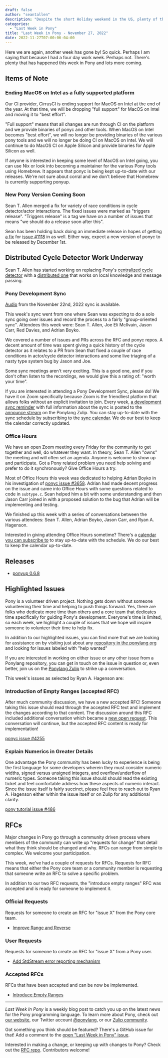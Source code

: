```yaml
---
draft: false
author: "seantallen"
description: "Despite the short Holiday weekend in the US, plenty of things happen in the land of Pony."
categories:
  - "Last Week in Pony"
title: "Last Week in Pony - November 27, 2022"
date: 2022-11-27T07:00:06-04:00
---
```


Here we are again, another week has gone by! So quick. Perhaps I am saying that because I had a four day work week. Perhaps not. There's plenty that has happened this week in Pony and lots more coming.

<!-- more -->

## Items of Note

### Ending MacOS on Intel as a fully supported platform

Our CI provider, CirrusCI is ending support for MacOS on Intel at the end of the year. At that time, we will be dropping "full support" for MacOS on Intel and moving it to "best effort".

"Full support" means that all changes are run through CI on the platform and we provide binaries of ponyc and other tools. When MacOS on Intel becomes "best effort", we will no longer be providing binaries of the various pony tools and we will no longer be doing CI on MacOS on Intel. We will continue to do MacOS CI on Apple Silicon and provide binaries for Apple Silicon as well.

If anyone is interested in keeping some level of MacOS on Intel going, you can use Nix or look into becoming a maintainer for the various Pony tools using Homebrew. It appears that ponyc is being kept up-to-date with our releases. We're not sure about corral and we don't believe that Homebrew is currently supporting ponyup.

### New Pony Version Coming Soon

Sean T. Allen merged a fix for variety of race conditions in cycle detector/actor interactions. The fixed issues were marked as "triggers release". "Triggers release" is a tag we have on a number of issues that means "we should do a release soon after this".

Sean has been holding back doing an immediate release in hopes of getting [a fix](https://github.com/ponylang/ponyc/pull/4256) for [issue #1118](https://github.com/ponylang/ponyc/issues/1118) in as well. Either way, expect a new version of ponyc to be released by December 1st.

## Distributed Cycle Detector Work Underway

Sean T. Allen has started working on replacing Pony's [centralized cycle detector](https://github.com/ponylang/ponyc/blob/main/src/libponyrt/gc/cycle.c) with a [distributed one](https://ponylang.zulipchat.com/#narrow/stream/190365-runtime/topic/new.20.22cycle.20detector.22) that works on local knowledge and message passing.

### Pony Development Sync

[Audio](https://sync-recordings.ponylang.io/r/2022_11_22.m4a) from the November 22nd, 2022 sync is available.

This week's sync went from one where Sean was expecting to do a solo sync going over issues and record the process to a fairly "group-oriented sync". Attendees this week were: Sean T. Allen, Joe Eli McIlvain, Jason Carr, Red Davies, and Adrian Boyko.

We covered a number of issues and PRs across the RFC and ponyc repos. A decent amount of time was spent giving a quick history of the cycle detector as it relates to a PR from Sean that fixed a couple of race conditions in actor/cycle detector interactions and some live triaging of a nasty type system bug by Jason and Joe.

Some sync meetings aren't very exciting. This is a good one, and if you don't often listen to the recordings, we would give this a rating of: "worth your time".

If you are interested in attending a Pony Development Sync, please do! We have it on Zoom specifically because Zoom is the friendliest platform that allows folks without an explicit invitation to join. Every week, [a development sync reminder](https://ponylang.zulipchat.com/#narrow/stream/189932-announce/topic/Sync.20Reminder) with full information about the sync is posted to the [announce stream](https://ponylang.zulipchat.com/#narrow/stream/189932-announce) on the Ponylang Zulip. You can stay up-to-date with the sync schedule by subscribing to the [sync calendar](https://calendar.google.com/calendar/ical/59jcru6f50mrpqbm7em4iclnkk%40group.calendar.google.com/public/basic.ics). We do our best to keep the calendar correctly updated.

### Office Hours

We have an open Zoom meeting every Friday for the community to get together and well, do whatever they want. In theory, Sean T. Allen "owns" the meeting and will often set an agenda. Anyone is welcome to show up and participate. Got a Pony related problem you need help solving and prefer to do it synchronously? Give Office Hours a try.

Most of Office Hours this week was dedicated to helping Adrian Boyko in his investigation of [ponyc issue #3658](https://github.com/ponylang/ponyc/issues/3658). Adrian had made decent progress on the issue and came into Office Hours with some questions related to code in `subtype.c`. Sean helped him a bit with some understanding and then Jason Carr joined in with a proposed solution to the bug that Adrian will be implementing and testing.

We finished up this week with a series of conversations between the various attendees: Sean T. Allen, Adrian Boyko, Jason Carr, and Ryan A. Hagenson.

Interested in giving attending Office Hours sometime? There's a [calendar you can subscribe to](https://calendar.google.com/calendar/ical/4465e68ae24131ae00461a40893f2637a2c9ac510e311a44ff78680e2f183ce3%40group.calendar.google.com/public/basic.ics) to stay up-to-date with the schedule. We do our best to keep the calendar up-to-date.

## Releases

- [ponyup 0.6.8](https://github.com/ponylang/ponyup/releases/tag/0.6.8)

## Highlighted Issues

Pony is a volunteer driven project. Nothing gets down without someone volunteering their time and helping to push things forward. Yes, there are folks who dedicate more time than others and a core team that dedicates time specifically for guiding Pony's development. Everyone's time is limited, so each week, we highlight a couple of issues that we hope will inspire someone to volunteer their time to help fix.

In addition to our highlighted issues, you can find more that we are looking for assistance on by visiting just about any [repository in the ponylang org](https://github.com/ponylang/) and looking for issues labeled with "help wanted"

If you are interested in working on either issue or any other issue from a Ponylang repository, you can get in touch on the issue in question or, even better, join us on the [Ponylang Zulip](https://ponylang.zulipchat.com/) to strike up a conversation.

This week's issues as selected by Ryan A. Hagenson are:

### Introduction of Empty Ranges (accepted RFC)

After much community discussion, we have a new accepted RFC! Someone taking this issue should read through the accepted RFC text and implement the changes according to that content. The discussion around this RFC included additional conversation which became a [new open request](https://github.com/ponylang/rfcs/issues/204). This conversation will continue, but the accepted RFC content is ready for implementation!

[ponyc issue #4255](https://github.com/ponylang/ponyc/issues/4255)

### Explain Numerics in Greater Details

One advantage the Pony community has been lucky to experience is being the first language for some developers wherein they must consider numeric widths, signed versus unsigned integers, and overflow/underflow of numeric types. Someone taking this issue should should read the existing ticket and feel comfortable address how these aspects of numeric interact. Since the issue itself is fairly succinct, please feel free to reach out to Ryan A. Hagenson either within the issue itself or on Zulip for any additional clarity.

[pony tutorial issue #486](https://github.com/ponylang/pony-tutorial/issues/486)

## RFCs

Major changes in Pony go through a community driven process where members of the community can write up "requests for change" that detail what they think should be changed and why. RFCs can range from simple to complex. We welcome your participation.

This week, we've had a couple of requests for RFCs. Requests for RFC means that either the Pony core team or a community member is requesting that someone write an RFC to solve a specific problem.

In addition to our two RFC requests, the "introduce empty ranges" RFC was accepted and is ready for someone to implement it.

### Official Requests

Requests for someone to create an RFC for "issue X" from the Pony core team.

- [Improve Range and Reverse](https://github.com/ponylang/rfcs/issues/204)

### User Requests

Requests for someone to create an RFC for "issue X" from a Pony user.

- [Add StdStream error reporting mechanism](https://github.com/ponylang/rfcs/issues/205)

### Accepted RFCs

RFCs that have been accepted and can be now be implemented.

- [Introduce Empty Ranges](https://github.com/ponylang/rfcs/pull/201)

---

_Last Week In Pony_ is a weekly blog post to catch you up on the latest news for the Pony programming language. To learn more about Pony, check out [our website](https://ponylang.io), our Twitter account [@ponylang](https://twitter.com/ponylang), or our [Zulip community](https://ponylang.zulipchat.com).

Got something you think should be featured? There's a GitHub issue for that! Add a comment to the [open "Last Week in Pony" issue](https://github.com/ponylang/ponylang.github.io/issues?q=is%3Aissue+is%3Aopen+label%3Alast-week-in-pony).

Interested in making a change, or keeping up with changes to Pony? Check out the [RFC repo](https://github.com/ponylang/rfcs). Contributors welcome!
